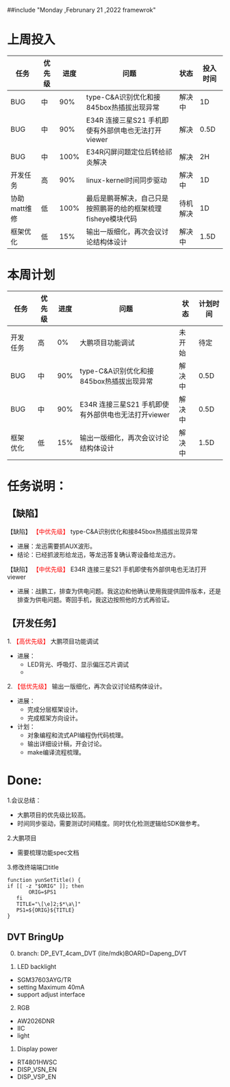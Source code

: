 ##include "Monday ,Februnary 21 ,2022 framewrok"

# 上周投入
| 任务| 优先级 | 进度 | 问题 | 状态| 投入时间| 
| ------ | ------ | ------ |------ |------ |------ |
| BUG |中 |  90%|type-C&A识别优化和接845box热插拔出现异常|解决中|1D
| BUG |中 |  90%|E34R 连接三星S21 手机即使有外部供电也无法打开viewer|解决|0.5D
| BUG |中 |  100%|E34R闪屏问题定位后转给祁炎解决 |解决|2H
| 开发任务 | 高 | 90%|linux-kernel时间同步驱动|解决中|1D
| 协助matt维修 |低 | 100%|最后是鹏哥解决，自己只是按照鹏哥的给的框架梳理fisheye模块代码|待机解决|1D
| 框架优化 |低 | 15%|输出一版细化，再次会议讨论结构体设计|解决中|1.5D

# 本周计划
| 任务| 优先级 | 进度 | 问题 | 状态| 计划时间| 
| ------ | ------ | ------ |------ |------ |------ |
| 开发任务|高 |  0%|大鹏项目功能调试|未开始|待定
| BUG |中 |  90%|type-C&A识别优化和接845box热插拔出现异常|解决中|0.5D
| BUG |中 |  90%|E34R 连接三星S21 手机即使有外部供电也无法打开viewer|解决中|0.5D
| 框架优化 |低 | 15%|输出一版细化，再次会议讨论结构体设计|解决中|1.5D


# 任务说明：
## 【缺陷】
【缺陷】<font color='red'> 【中优先级】  </font>type-C&A识别优化和接845box热插拔出现异常
- 进展：龙迅需要抓AUX波形。
- 结论：已经抓波形给龙迅，等龙迅答复确认寄设备给龙迅方。

  
【缺陷】<font color='red'> 【中优先级】  </font>E34R 连接三星S21 手机即使有外部供电也无法打开viewer  
- 进展：战鹏工，排查为供电问题。我这边和他确认使用我提供固件版本，还是排查为供电问题。寄回手机，我这边按照他的方式再验证。


 ## 【开发任务】 
 1.<font color='red'> 【高优先级】  </font>大鹏项目功能调试
 - 进展：
   - LED背光、呼吸灯、显示偏压芯片调试
   - 



 2.<font color='red'> 【低优先级】  </font> 输出一版细化，再次会议讨论结构体设计。
 - 进展：
   - 完成分层框架设计。
   - 完成框架方向设计。
- 计划：
  - 对象编程和流式API编程伪代码梳理。
  - 输出详细设计稿，开会讨论。
  - make编译流程梳理。


# Done:
1.会议总结：
- 大鹏项目的优先级比较高。
- 时间同步驱动，需要测试时间精度。同时优化检测逻辑给SDK做参考。

2.大鹏项目 
- 需要梳理功能spec文档

3.修改终端端口title
```shell
function yunSetTitle() {     
if [[ -z "$ORIG" ]]; then
       ORIG=$PS1
   fi
   TITLE="\[\e]2;$*\a\]"
   PS1=${ORIG}${TITLE}
}
```

## DVT BringUp
0. branch: DP_EVT_4cam_DVT (lite/mdk)BOARD=Dapeng_DVT

1. LED backlight 
- SGM37603AYG/TR
- setting Maximum 40mA 
- support adjust interface 

2. RGB 
- AW2026DNR
- IIC
- light
  
1. Display power 
- RT4801HWSC 
- DISP_VSN_EN
- DISP_VSP_EN

